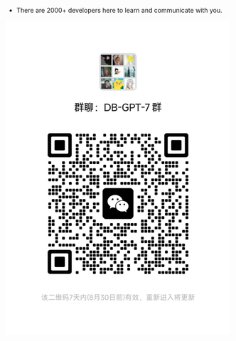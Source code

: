 - There are 2000+ developers here to learn and communicate with you.

![wechat](../../assets/wechat_group7.jpg)